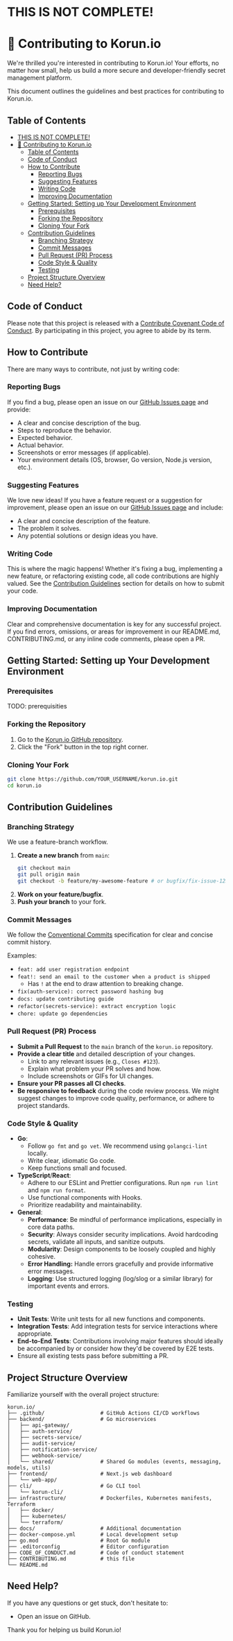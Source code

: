 # THIS IS NOT COMPLETE!

# 🤝 Contributing to Korun.io

We're thrilled you're interested in contributing to Korun.io! Your efforts, no matter how small, help us build a more secure and developer-friendly secret management platform.

This document outlines the guidelines and best practices for contributing to Korun.io.

## Table of Contents

- [THIS IS NOT COMPLETE!](#this-is-not-complete)
- [🤝 Contributing to Korun.io](#-contributing-to-korunio)
  - [Table of Contents](#table-of-contents)
  - [Code of Conduct](#code-of-conduct)
  - [How to Contribute](#how-to-contribute)
    - [Reporting Bugs](#reporting-bugs)
    - [Suggesting Features](#suggesting-features)
    - [Writing Code](#writing-code)
    - [Improving Documentation](#improving-documentation)
  - [Getting Started: Setting up Your Development Environment](#getting-started-setting-up-your-development-environment)
    - [Prerequisites](#prerequisites)
    - [Forking the Repository](#forking-the-repository)
    - [Cloning Your Fork](#cloning-your-fork)
  - [Contribution Guidelines](#contribution-guidelines)
    - [Branching Strategy](#branching-strategy)
    - [Commit Messages](#commit-messages)
    - [Pull Request (PR) Process](#pull-request-pr-process)
    - [Code Style \& Quality](#code-style--quality)
    - [Testing](#testing)
  - [Project Structure Overview](#project-structure-overview)
  - [Need Help?](#need-help)

## <a name="code-of-conduct"></a>Code of Conduct

Please note that this project is released with a [Contribute Covenant Code of Conduct](CODE_OF_CONDUCT.md). By participating in this project, you agree to abide by its term.

## <a name="how-to-contribute"></a>How to Contribute

There are many ways to contribute, not just by writing code:

### <a name="reporting-bugs"></a>Reporting Bugs

If you find a bug, please open an issue on our [GitHub Issues page](https://github.com/erenalyoruk/korun.io/issues) and provide:

- A clear and concise description of the bug.
- Steps to reproduce the behavior.
- Expected behavior.
- Actual behavior.
- Screenshots or error messages (if applicable).
- Your environment details (OS, browser, Go version, Node.js version, etc.).

### <a name="suggesting-features"></a>Suggesting Features

We love new ideas! If you have a feature request or a suggestion for improvement, please open an issue on our [GitHub Issues page](https://github.com/erenalyoruk/korun.io/issues) and include:

- A clear and concise description of the feature.
- The problem it solves.
- Any potential solutions or design ideas you have.

### <a name="writing-code"></a>Writing Code

This is where the magic happens! Whether it's fixing a bug, implementing a new feature, or refactoring existing code, all code contributions are highly valued. See the [Contribution Guidelines](#4-contribution-guidelines) section for details on how to submit your code.

### <a name="improving-documentation"></a>Improving Documentation

Clear and comprehensive documentation is key for any successful project. If you find errors, omissions, or areas for improvement in our README.md, CONTRIBUTING.md, or any inline code comments, please open a PR.

## <a name="getting-started-setting-up-your-development-environment"></a>Getting Started: Setting up Your Development Environment

### <a name="prerequisites"></a>Prerequisites

TODO: prerequisities

### <a name="forking-the-repository"></a>Forking the Repository

1. Go to the [Korun.io GitHub repository](https://github.com/erenalyoruk/korun.io).
2. Click the "Fork" button in the top right corner.

### <a name="cloning-your-fork"></a>Cloning Your Fork

```bash
git clone https://github.com/YOUR_USERNAME/korun.io.git
cd korun.io
```

## <a name="contribution-guidelines"></a>Contribution Guidelines

### <a name="branching-strategy"></a>Branching Strategy

We use a feature-branch workflow.

1. **Create a new branch** from `main`:
   ```bash
   git checkout main
   git pull origin main
   git checkout -b feature/my-awesome-feature # or bugfix/fix-issue-123
   ```
2. **Work on your feature/bugfix**.
3. **Push your branch** to your fork.

### <a name="commit-messages"></a>Commit Messages

We follow the [Conventional Commits](https://www.conventionalcommits.org/en/v1.0.0/) specification for clear and concise commit history.

Examples:

- `feat: add user registration endpoint`
- `feat!: send an email to the customer when a product is shipped`
  - Has `!` at the end to draw attention to breaking change.
- `fix(auth-service): correct password hashing bug`
- `docs: update contributing guide`
- `refactor(secrets-service): extract encryption logic`
- `chore: update go dependencies`

### <a name="pull-request-pr-process"></a>Pull Request (PR) Process

- **Submit a Pull Request** to the `main` branch of the `korun.io` repository.
- **Provide a clear title** and detailed description of your changes.
	- Link to any relevant issues (e.g., `Closes #123`).
	- Explain what problem your PR solves and how.
	- Include screenshots or GIFs for UI changes.
- **Ensure your PR passes all CI checks**.
- **Be responsive to feedback** during the code review process. We might suggest changes to improve code quality, performance, or adhere to project standards.

### <a name="code-style--quality"></a>Code Style & Quality

- **Go**:
	- Follow `go fmt` and `go vet`. We recommend using `golangci-lint` locally.
	- Write clear, idiomatic Go code.
	- Keep functions small and focused.
- **TypeScript**/**React**:
	- Adhere to our ESLint and Prettier configurations. Run `npm run lint` and `npm run format`.
	- Use functional components with Hooks.
	- Prioritize readability and maintainability.
- **General**:
	- **Performance**: Be mindful of performance implications, especially in core data paths.
	- **Security**: Always consider security implications. Avoid hardcoding secrets, validate all inputs, and sanitize outputs.
	- **Modularity**: Design components to be loosely coupled and highly cohesive.
	- **Error Handling:** Handle errors gracefully and provide informative error messages.
	- **Logging**: Use structured logging (log/slog or a similar library) for important events and errors.

### <a name="testing"></a>Testing

- **Unit Tests**: Write unit tests for all new functions and components.
- **Integration Tests**: Add integration tests for service interactions where appropriate.
- **End-to-End Tests**: Contributions involving major features should ideally be accompanied by or consider how they'd be covered by E2E tests.
- Ensure all existing tests pass before submitting a PR.

## <a name="project-structure-overview"></a>Project Structure Overview

Familiarize yourself with the overall project structure:

```
korun.io/
├── .github/                  # GitHub Actions CI/CD workflows
├── backend/                  # Go microservices
│   ├── api-gateway/
│   ├── auth-service/
│   ├── secrets-service/
│   ├── audit-service/
│   ├── notification-service/
│   ├── webhook-service/
│   └── shared/               # Shared Go modules (events, messaging, models, utils)
├── frontend/                 # Next.js web dashboard
│   └── web-app/
├── cli/                      # Go CLI tool
│   └── korun-cli/
├── infrastructure/           # Dockerfiles, Kubernetes manifests, Terraform
│   ├── docker/
│   ├── kubernetes/
│   └── terraform/
├── docs/                     # Additional documentation
├── docker-compose.yml        # Local development setup
├── go.mod                    # Root Go module
├── .editorconfig             # Editor configuration
├── CODE_OF_CONDUCT.md        # Code of conduct statement
├── CONTRIBUTING.md           # this file
└── README.md
```

## <a name="need-help"></a>Need Help?

If you have any questions or get stuck, don't hesitate to:

- Open an issue on GitHub.

Thank you for helping us build Korun.io!
